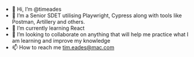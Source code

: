 - 👋 Hi, I’m @timeades
- 👀 I’m a Senior SDET utilising Playwright, Cypress along with tools like Postman, Artillery and others.
- 🌱 I’m currently learning React
- 💞️ I’m looking to collaborate on anything that will help me practice what I am learning and improve my knowledge
- 📫 How to reach me tim.eades@mac.com

<!---
timeades/timeades is a ✨ special ✨ repository because its `README.md` (this file) appears on your GitHub profile.
You can click the Preview link to take a look at your changes.
--->
